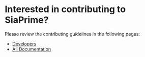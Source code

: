 Interested in contributing to SiaPrime?
=======================================

Please review the contributing guidelines in the following pages:
- [Developers](https://gitlab.com/scpcorp/ScPrime/blob/master/doc/Developers.md)
- [All Documentation](https://gitlab.com/scpcorp/ScPrime/tree/master/doc)

